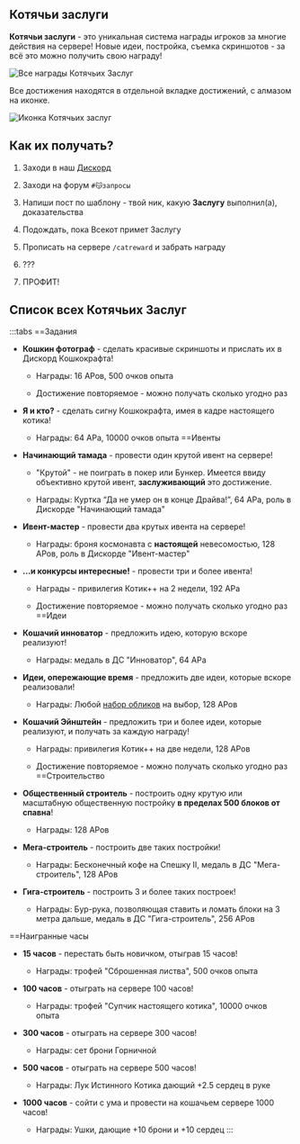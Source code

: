 ## Котячьи заслуги

<span class="gold bold" id="my-text">**Котячьи заслуги**</span> - это уникальная система награды игроков за многие действия на сервере! Новые идеи, постройка, съемка скриншотов - за всё это можно получить свою награду!

![Все награды Котячьих Заслуг](/assets/gameplay/rewards/image.png)

Все достижения находятся в отдельной вкладке достижений, с алмазом на иконке.

![Иконка Котячьих заслуг](/assets/gameplay/rewards/catpass_icon.png)

## **Как их получать?**

1. Заходи в наш [Дискорд](https://discord.gg/catcraftmc)

2. Заходи на форум `#😽запросы`

3. Напиши пост по шаблону - твой ник, какую **Заслугу** выполнил(а), доказательства

4. Подождать, пока Всекот примет Заслугу

5. Прописать на сервере `/catreward` и забрать награду

6. ???

7. ПРОФИТ!

## Список всех Котячьих Заслуг

:::tabs
==Задания
- **Кошкин фотограф** - сделать красивые скриншоты и прислать их в Дискорд Кошкокрафта!

  - Награды: 16 АРов, 500 очков опыта

  - Достижение повторяемое - можно получать сколько угодно раз

- **Я и кто?** - сделать сигну Кошкокрафта, имея в кадре настоящего котика!

  - Награды: 64 АРа, 10000 очков опыта
==Ивенты
- **Начинающий тамада** - провести один крутой ивент на сервере!

    - "Крутой" - не поиграть в покер или Бункер. Имеется ввиду объективно крутой ивент, **заслуживающий** это достижение.

    - Награды: Куртка “Да не умер он в конце Драйва!”, 64 АРа, роль в Дискорде "Начинающий тамада"

- **Ивент-мастер** - провести два крутых ивента на сервере!

    - Награды: броня космонавта с **настоящей** невесомостью, 128 АРов, роль в Дискорде "Ивент-мастер"

- **...и конкурсы интересные!** - провести три и более ивента!

    - Награды - привилегия <span class="neon">Котик++</span> на 2 недели, 192 АРа

    - Достижение повторяемое - можно получать сколько угодно раз
==Идеи
- **Кошачий инноватор** - предложить идею, которую вскоре реализуют!

    - Награды: медаль в ДС "Инноватор", 64 АРа

- **Идеи, опережающие время** - предложить две идеи, которые вскоре реализовали!

    - Награды: Любой [набор обликов](/info/donate.md) на выбор, 128 АРов

- **Кошачий Эйнштейн** - предложить три и более идеи, которые реализуют, и получать за каждую награду!

    - Награды: привилегия <span class="neon">Котик++</span> на две недели, 128 АРов

    - Достижение повторяемое - можно получать сколько угодно раз
==Строительство
- **Общественный строитель** - построить одну крутую или масштабную общественную постройку **в пределах 500 блоков от спавна**!

    - Награды: 128 АРов

- **Мега-строитель** - построить две таких постройки!

    - Награды: Бесконечный кофе на Спешку II, медаль в ДС "Мега-строитель", 128 АРов

- **Гига-строитель** - построить 3 и более таких построек!

    - Награды: Бур-рука, позволяющая ставить и ломать блоки на 3 метра дальше, медаль в ДС "Гига-строитель", 256 АРов

==Наигранные часы
- **15 часов** - перестать быть новичком, отыграв 15 часов!

    - Награды: трофей "Сброшенная листва", 500 очков опыта

- **100 часов** - отыграть на сервере 100 часов!

    - Награды: трофей "Супчик настоящего котика", 10000 очков опыта

- **300 часов** - отыграть на сервере 300 часов!

    - Награды: сет брони Горничной

- **500 часов** - отыграть на сервере 500 часов!

    - Награды: Лук Истинного Котика дающий +2.5 сердец в руке

- **1000 часов** - сойти с ума и провести на кошачьем сервере 1000 часов!

    - Награды: Ушки, дающие +10 брони и +10 сердец
:::